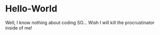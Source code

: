 # Hello-World

Well, I know nothing about coding
SO... Wish I will kill the procrustinator inside of me!
